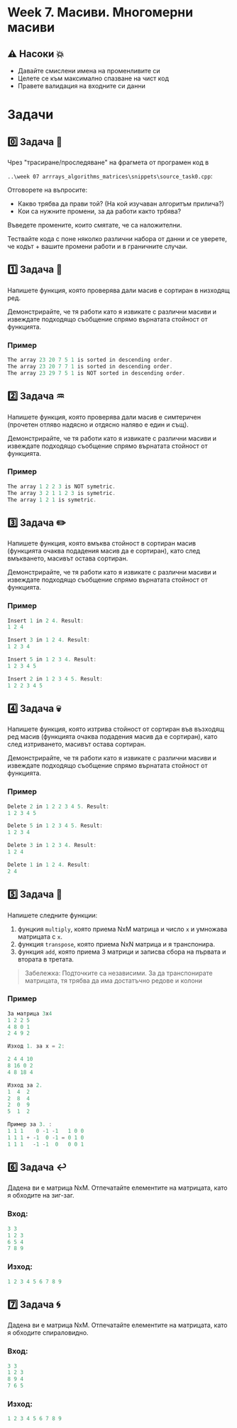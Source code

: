 # Week 7. Масиви. Многомерни масиви

## :warning: Насоки :boom: 

- Давайте смислени имена на променливите си
- Целете се към максимално спазване на чист код 
- Правете валидация на входните си данни
# Задачи

## :zero: Задача :mag_right:
Чрез "трасиране/проследяване" на фрагмета от програмен код в 

`..\week 07 arrrays_algorithms_matrices\snippets\source_task0.cpp`:

Отговорете на въпросите:
- Какво трябва да прави той? (На кой изучаван алгоритъм прилича?)
- Кои са нужните промени, за да работи както трбява?

Въведете промените, които смятате, че са наложителни.

Тествайте кода с поне няколко различни набора от данни и се уверете, че кодът + вашите промени работи и в граничните случаи.

## :one: Задача :eyes:
Напишете функция, която проверява дали масив е сортиран в низходящ ред. 

Демонстрирайте, че тя работи като я извикате с различни масиви и 
извеждате подходящо съобщение спрямо върнатата стойност от функцията.

### Пример
``` C++
The array 23 20 7 5 1 is sorted in descending order.
The array 23 20 7 7 1 is sorted in descending order.
The array 23 29 7 5 1 is NOT sorted in descending order.
```


## :two: Задача  :aquarius:
Напишете функция, която проверява дали масив е симтеричен (прочетен отляво надясно и отдясно наляво е един и същ).

Демонстрирайте, че тя работи като я извикате с различни масиви и 
извеждате подходящо съобщение спрямо върнатата стойност от функцията.

### Пример
``` C++
The array 1 2 2 3 is NOT symetric.
The array 3 2 1 1 2 3 is symetric.
The array 1 2 1 is symetric.
```

## :three: Задача :pencil2:
Напишете функция, която вмъква стойност в сортиран масив 
(функцията очаква подадения масив да е сортиран), 
като след вмъкването, масивът остава сортиран.

Демонстрирайте, че тя работи като я извикате с различни масиви и 
извеждате подходящо съобщение спрямо върнатата стойност от функцията.

### Пример
``` C++
Insert 1 in 2 4. Result:
1 2 4

Insert 3 in 1 2 4. Result:
1 2 3 4

Insert 5 in 1 2 3 4. Result:
1 2 3 4 5

Insert 2 in 1 2 3 4 5. Result:
1 2 2 3 4 5
```


## :four: Задача :skull:
Напишете функция, която изтрива стойност от сортиран във възходящ ред масив 
(функцията очаква подадения масив да е сортиран), 
като след изтриването, масивът остава сортиран.

Демонстрирайте, че тя работи като я извикате с различни масиви и 
извеждате подходящо съобщение спрямо върнатата стойност от функцията.

### Пример
``` C++
Delete 2 in 1 2 2 3 4 5. Result:
1 2 3 4 5

Delete 5 in 1 2 3 4 5. Result:
1 2 3 4

Delete 3 in 1 2 3 4. Result:
1 2 4

Delete 1 in 1 2 4. Result:
2 4

```

## :five: Задача :1234:
Напишете следните функции:
1. фунцкия `multiply`, която приема NxM матрица и число `x` и умножава матрицата с `x`.
2. функция `transpose`, която приема NxN матрица и я транспонира.
3. функция `add`, която приема 3 матрици и записва сбора на първата и втората в третата.

> Забележка: Подточките са независими. За да транспонирате матрицата, тя трябва да има достатъчно редове и колони

### Пример

```C++
За матрица 3х4
1 2 2 5
4 8 0 1
2 4 9 2

Изход 1. за x = 2:

2 4 4 10
8 16 0 2
4 8 18 4

Изход за 2.
1  4  2
2  8  4
2  0  9
5  1  2

Пример за 3. :
1 1 1    0 -1 -1   1 0 0
1 1 1 + -1  0 -1 = 0 1 0
1 1 1   -1 -1  0   0 0 1
```

## :six: Задача :leftwards_arrow_with_hook:
Дадена ви е матрица NxM. Отпечатайте елементите на матрицата, като я обходите на зиг-заг.

### Вход:
```C++
3 3
1 2 3
6 5 4
7 8 9
```

### Изход:
```C++
1 2 3 4 5 6 7 8 9
```

## :seven: Задача :cyclone:
Дадена ви е матрица NxM. Отпечатайте елементите на матрицата, като я обходите спираловидно.

### Вход:
```C++
3 3
1 2 3
8 9 4
7 6 5
```

### Изход:
```C++
1 2 3 4 5 6 7 8 9
```
